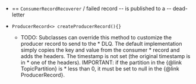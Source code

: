 * == `ConsumerRecordRecoverer` / failed record -- is published to a -- dead-letter

* `ProducerRecord<> createProducerRecord(){}`
  * TODO: Subclasses can override this method to customize the producer record to send to the
    	 * DLQ. The default implementation simply copies the key and value from the consumer
    	 * record and adds the headers. The timestamp is not set (the original timestamp is in
    	 * one of the headers). IMPORTANT: if the partition in the {@link TopicPartition} is
    	 * less than 0, it must be set to null in the {@link ProducerRecord}.